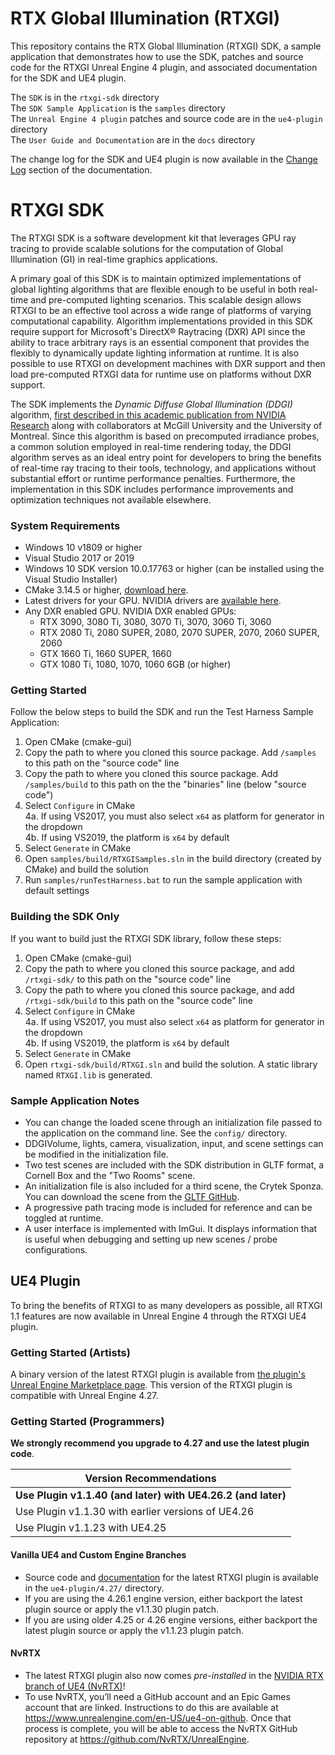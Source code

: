 # RTX Global Illumination (RTXGI)

This repository contains the RTX Global Illumination (RTXGI) SDK, a sample application that demonstrates how to use the SDK, patches and source code for the RTXGI Unreal Engine 4 plugin, and associated documentation for the SDK and UE4 plugin.

The `SDK` is in the `rtxgi-sdk` directory<br>
The `SDK Sample Application` is the `samples` directory<br>
The `Unreal Engine 4 plugin` patches and source code are in the `ue4-plugin` directory<br>
The `User Guide and Documentation` are in the `docs` directory<br>

The change log for the SDK and UE4 plugin is now available in the [Change Log](docs/manual/Changelog.html) section of the documentation.

# RTXGI SDK

The RTXGI SDK is a software development kit that leverages GPU ray tracing to provide scalable solutions for the computation of Global Illumination (GI) in real-time graphics applications.

A primary goal of this SDK is to maintain optimized implementations of global lighting algorithms that are flexible enough to be useful in both real-time and pre-computed lighting scenarios. This scalable design allows RTXGI to be an effective tool across a wide range of platforms of varying computational capability. Algorithm implementations provided in this SDK require support for Microsoft's DirectX® Raytracing (DXR) API since the ability to trace arbitrary rays is an essential component that provides the flexibly to dynamically update lighting information at runtime. It is also possible to use RTXGI on development machines with DXR support and then load pre-computed RTXGI data for runtime use on platforms without DXR support.

The SDK implements the _Dynamic Diffuse Global Illumination (DDGI)_ algorithm, [first described in this academic publication from NVIDIA Research](http://jcgt.org/published/0008/02/01/) along with collaborators at McGill University and the University of Montreal. Since this algorithm is based on precomputed irradiance probes, a common solution employed in real-time rendering today, the DDGI algorithm serves as an ideal entry point for developers to bring the benefits of real-time ray tracing to their tools, technology, and applications without substantial effort or runtime performance penalties. Furthermore, the implementation in this SDK includes performance improvements and optimization techniques not available elsewhere.

### System Requirements
* Windows 10 v1809 or higher
* Visual Studio 2017 or 2019
* Windows 10 SDK version 10.0.17763 or higher (can be installed using the Visual Studio Installer)
* CMake 3.14.5 or higher, [download here](https://cmake.org/download).
* Latest drivers for your GPU. NVIDIA drivers are [available here](http://www.nvidia.com/drivers).
* Any DXR enabled GPU. NVIDIA DXR enabled GPUs:
	* RTX 3090, 3080 Ti, 3080, 3070 Ti, 3070, 3060 Ti, 3060
	* RTX 2080 Ti, 2080 SUPER, 2080, 2070 SUPER, 2070, 2060 SUPER, 2060
	* GTX 1660 Ti, 1660 SUPER, 1660
	* GTX 1080 Ti, 1080, 1070, 1060 6GB (or higher)

### Getting Started
Follow the below steps to build the SDK and run the Test Harness Sample Application:

1. Open CMake (cmake-gui)
2. Copy the path to where you cloned this source package. Add `/samples` to this path on the "source code" line
3. Copy the path to where you cloned this source package. Add `/samples/build` to this path on the the "binaries" line (below "source code")
4. Select `Configure` in CMake<br>
	4a. If using VS2017, you must also select `x64` as platform for generator in the dropdown<br>
	4b. If using VS2019, the platform is `x64` by default
5. Select `Generate` in CMake
6. Open `samples/build/RTXGISamples.sln` in the build directory (created by CMake) and build the solution
7. Run `samples/runTestHarness.bat` to run the sample application with default settings

### Building the SDK Only
If you want to build just the RTXGI SDK library, follow these steps:

1. Open CMake (cmake-gui)
2. Copy the path to where you cloned this source package, and add `/rtxgi-sdk/` to this path on the "source code" line
3. Copy the path to where you cloned this source package, and add `/rtxgi-sdk/build` to this path on the "source code" line
4. Select `Configure` in CMake<br>
	4a. If using VS2017, you must also select `x64` as platform for generator in the dropdown<br>
	4b. If using VS2019, the platform is `x64` by default	
5. Select `Generate` in CMake
6. Open `rtxgi-sdk/build/RTXGI.sln` and build the solution. A static library named `RTXGI.lib` is generated.

### Sample Application Notes
- You can change the loaded scene through an initialization file passed to the application on the command line. See the `config/` directory.
- DDGIVolume, lights, camera, visualization, input, and scene settings can be modified in the initialization file.
- Two test scenes are included with the SDK distribution in GLTF format, a Cornell Box and the "Two Rooms" scene.
- An initialization file is also included for a third scene, the Crytek Sponza. You can download the scene from the [GLTF GitHub](https://github.com/KhronosGroup/glTF-Sample-Models/tree/master/2.0/Sponza).
- A progressive path tracing mode is included for reference and can be toggled at runtime.
- A user interface is implemented with ImGui. It displays information that is useful when debugging and setting up new scenes / probe configurations.

## UE4 Plugin

To bring the benefits of RTXGI to as many developers as possible, all RTXGI 1.1 features are now available in Unreal Engine 4 through the RTXGI UE4 plugin.

### Getting Started (Artists)
A binary version of the latest RTXGI plugin is available from [the plugin's Unreal Engine Marketplace page](https://www.unrealengine.com/marketplace/en-US/product/nvidia-rtx-global-illumination). This version of the RTXGI plugin is compatible with Unreal Engine 4.27.

### Getting Started (Programmers)

**We strongly recommend you upgrade to 4.27 and use the latest plugin code**.

| **Version Recommendations** |
| -------- |
| **Use Plugin v1.1.40 (and later) with UE4.26.2 (and later)** |
| Use Plugin v1.1.30 with earlier versions of UE4.26
| Use Plugin v1.1.23 with UE4.25 |

#### Vanilla UE4 and Custom Engine Branches
* Source code and [documentation](https://github.com/NVIDIAGameWorks/RTXGI/blob/main/ue4-plugin/4.27/RTXGI/README.md) for the latest RTXGI plugin is available in the `ue4-plugin/4.27/` directory. 
* If you are using the 4.26.1 engine version, either backport the latest plugin source or apply the v1.1.30 plugin patch.
* If you are using older 4.25 or 4.26 engine versions, either backport the latest plugin source or apply the v1.1.23 plugin patch.

#### NvRTX
* The latest RTXGI plugin also now comes *pre-installed* in the [NVIDIA RTX branch of UE4 (NvRTX)](https://developer.nvidia.com/unrealengine)!
* To use NvRTX, you’ll need a GitHub account and an Epic Games account that are linked. Instructions to do this are available at https://www.unrealengine.com/en-US/ue4-on-github. Once that process is complete, you will be able to access the NvRTX GitHub repository at https://github.com/NvRTX/UnrealEngine. 

